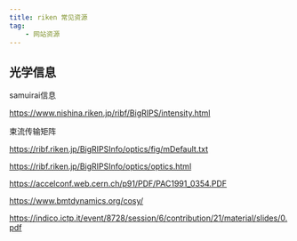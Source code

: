 ```yaml
---
title: riken 常见资源
tag:
    - 网站资源
---
```



## 光学信息

samuirai信息

https://www.nishina.riken.jp/ribf/BigRIPS/intensity.html

束流传输矩阵

https://ribf.riken.jp/BigRIPSInfo/optics/fig/mDefault.txt


https://ribf.riken.jp/BigRIPSInfo/optics/optics.html


https://accelconf.web.cern.ch/p91/PDF/PAC1991_0354.PDF


https://www.bmtdynamics.org/cosy/


https://indico.ictp.it/event/8728/session/6/contribution/21/material/slides/0.pdf